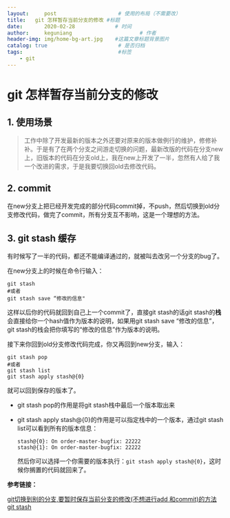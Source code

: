 ```yaml
---
layout:     post                    # 使用的布局（不需要改）
title:   git 怎样暂存当前分支的修改 #标题
date:       2020-02-28             # 时间
author:     keguniang                      # 作者
header-img: img/home-bg-art.jpg    #这篇文章标题背景图片
catalog: true                       # 是否归档
tags:                               #标签
    - git
---
```

# git 怎样暂存当前分支的修改

## 1. 使用场景

> 工作中除了开发最新的版本之外还要对原来的版本做例行的维护，修修补补。于是有了在两个分支之间游走切换的问题，最新改版的代码在分支new上，旧版本的代码在分支old上，我在new上开发了一半，忽然有人给了我一个改进的需求，于是我要切换回old去修改代码。

## 2. commit

在new分支上把已经开发完成的部分代码commit掉，不push，然后切换到old分支修改代码，做完了commit，所有分支互不影响，这是一个理想的方法。

## 3. git stash 缓存

有时候写了一半的代码，都还不能编译通过的，就被叫去改另一个分支的bug了。

在new分支上的时候在命令行输入：

```shell
git stash
#或者
git stash save “修改的信息"
```

这样以后你的代码就回到自己上一个commit了，直接git stash的话git stash的**栈**会直接给你一个hash值作为版本的说明，如果用git stash save “修改的信息”，git stash的栈会把你填写的“修改的信息”作为版本的说明。

接下来你回到old分支修改代码完成，你又再回到new分支，输入：

```shell
git stash pop
#或者
git stash list
git stash apply stash@{0}
```

就可以回到保存的版本了。

* git stash pop的作用是将git stash栈中最后一个版本取出来

* git stash apply stash@{0}的作用是可以指定栈中的一个版本，通过git stash list可以看到所有的版本信息：

  ```shell
  stash@{0}: On order-master-bugfix: 22222
  stash@{1}: On order-master-bugfix: 22222
  ```

  然后你可以选择一个你需要的版本执行：`git stash apply stash@{0}`，这时候你搁置的代码就回来了。

**参考链接：**

[git切换到别的分支,要暂时保存当前分支的修改(不想进行add 和commit)的方法 git stash](https://blog.csdn.net/anhenzhufeng/article/details/78052418)
